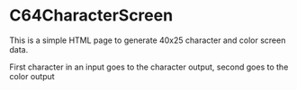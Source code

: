 # C64CharacterScreen
This is a simple HTML page to generate 40x25 character and color screen data.

First character in an input goes to the character output, second goes to the color output
